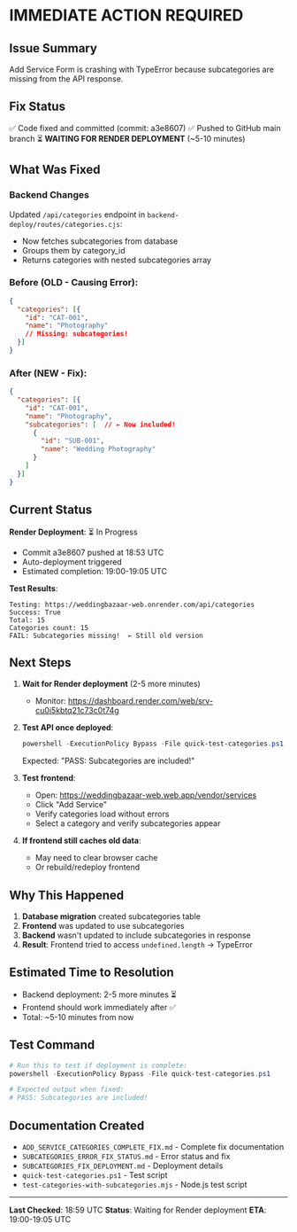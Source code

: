 # IMMEDIATE ACTION REQUIRED

## Issue Summary
Add Service Form is crashing with TypeError because subcategories are missing from the API response.

## Fix Status
✅ Code fixed and committed (commit: a3e8607)
✅ Pushed to GitHub main branch
⏳ **WAITING FOR RENDER DEPLOYMENT** (~5-10 minutes)

## What Was Fixed

### Backend Changes
Updated `/api/categories` endpoint in `backend-deploy/routes/categories.cjs`:
- Now fetches subcategories from database
- Groups them by category_id
- Returns categories with nested subcategories array

### Before (OLD - Causing Error):
```json
{
  "categories": [{
    "id": "CAT-001",
    "name": "Photography"
    // Missing: subcategories!
  }]
}
```

### After (NEW - Fix):
```json
{
  "categories": [{
    "id": "CAT-001",
    "name": "Photography",
    "subcategories": [  // ← Now included!
      {
        "id": "SUB-001",
        "name": "Wedding Photography"
      }
    ]
  }]
}
```

## Current Status

**Render Deployment**: ⏳ In Progress
- Commit a3e8607 pushed at 18:53 UTC
- Auto-deployment triggered
- Estimated completion: 19:00-19:05 UTC

**Test Results**:
```
Testing: https://weddingbazaar-web.onrender.com/api/categories
Success: True
Total: 15
Categories count: 15
FAIL: Subcategories missing!  ← Still old version
```

## Next Steps

1. **Wait for Render deployment** (2-5 more minutes)
   - Monitor: https://dashboard.render.com/web/srv-cu0i5kbtq21c73c0t74g

2. **Test API once deployed**:
   ```powershell
   powershell -ExecutionPolicy Bypass -File quick-test-categories.ps1
   ```
   Expected: "PASS: Subcategories are included!"

3. **Test frontend**:
   - Open: https://weddingbazaar-web.web.app/vendor/services
   - Click "Add Service"
   - Verify categories load without errors
   - Select a category and verify subcategories appear

4. **If frontend still caches old data**:
   - May need to clear browser cache
   - Or rebuild/redeploy frontend

## Why This Happened

1. **Database migration** created subcategories table
2. **Frontend** was updated to use subcategories
3. **Backend** wasn't updated to include subcategories in response
4. **Result**: Frontend tried to access `undefined.length` → TypeError

## Estimated Time to Resolution

- Backend deployment: 2-5 more minutes ⏳
- Frontend should work immediately after ✅
- Total: ~5-10 minutes from now

## Test Command
```powershell
# Run this to test if deployment is complete:
powershell -ExecutionPolicy Bypass -File quick-test-categories.ps1

# Expected output when fixed:
# PASS: Subcategories are included!
```

## Documentation Created
- `ADD_SERVICE_CATEGORIES_COMPLETE_FIX.md` - Complete fix documentation
- `SUBCATEGORIES_ERROR_FIX_STATUS.md` - Error status and fix
- `SUBCATEGORIES_FIX_DEPLOYMENT.md` - Deployment details
- `quick-test-categories.ps1` - Test script
- `test-categories-with-subcategories.mjs` - Node.js test script

---

**Last Checked**: 18:59 UTC
**Status**: Waiting for Render deployment
**ETA**: 19:00-19:05 UTC
